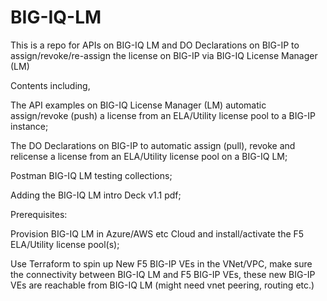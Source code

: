 # BIG-IQ-LM

This is a repo for APIs on BIG-IQ LM and DO Declarations on BIG-IP to assign/revoke/re-assign the license on BIG-IP via BIG-IQ License Manager (LM)

Contents including, 

The API examples on BIG-IQ License Manager (LM) automatic assign/revoke (push) a license from an ELA/Utility license pool to a BIG-IP instance;

The DO Declarations on BIG-IP to automatic assign (pull), revoke and relicense a license from an ELA/Utility license pool on a BIG-IQ LM;

Postman BIG-IQ LM testing collections;

Adding the BIG-IQ LM intro Deck v1.1 pdf;

Prerequisites:

Provision BIG-IQ LM in Azure/AWS etc Cloud and install/activate the F5 ELA/Utility license pool(s);

Use Terraform to spin up New F5 BIG-IP VEs in the VNet/VPC, make sure the connectivity between BIG-IQ LM and F5 BIG-IP VEs, these new BIG-IP VEs are reachable from BIG-IQ LM (might need vnet peering, routing etc.)
